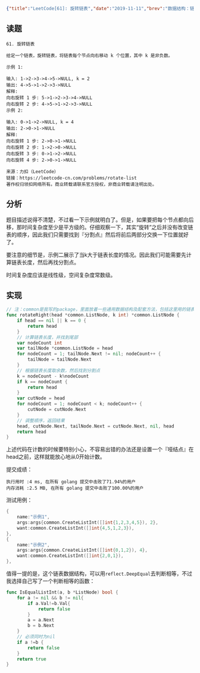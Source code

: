```json lw-blog-meta
{"title":"LeetCode[61]: 旋转链表","date":"2019-11-11","brev":"数据结构：链表(1/10)。中等难度。","tags":["算法与数据结构"]}
```



## 读题

```text
61. 旋转链表

给定一个链表，旋转链表，将链表每个节点向右移动 k 个位置，其中 k 是非负数。

示例 1:

输入: 1->2->3->4->5->NULL, k = 2
输出: 4->5->1->2->3->NULL
解释:
向右旋转 1 步: 5->1->2->3->4->NULL
向右旋转 2 步: 4->5->1->2->3->NULL
示例 2:

输入: 0->1->2->NULL, k = 4
输出: 2->0->1->NULL
解释:
向右旋转 1 步: 2->0->1->NULL
向右旋转 2 步: 1->2->0->NULL
向右旋转 3 步: 0->1->2->NULL
向右旋转 4 步: 2->0->1->NULL

来源：力扣（LeetCode）
链接：https://leetcode-cn.com/problems/rotate-list
著作权归领扣网络所有。商业转载请联系官方授权，非商业转载请注明出处。
```

## 分析

题目描述说得不清楚，不过看一下示例就明白了。但是，如果要把每个节点都向后移，那时间复杂度至少是平方级的。仔细观察一下，其实“旋转”之后并没有改变链表的顺序，因此我们只需要找到『分割点』然后将前后两部分交换一下位置就好了。

要注意的细节是，示例二展示了当k大于链表长度的情况。因此我们可能需要先计算链表长度，然后再找分割点。

时间复杂度应该是线性级，空间复杂度常数级。

## 实现

```go
// 注：common是我写的package，里面放着一些通用数据结构及配套方法，包括这里用的链表节点ListNode
func rotateRight(head *common.ListNode, k int) *common.ListNode {
    if head == nil || k == 0 {
        return head
    }
    // 计算链表长度，并找到尾部
    var nodeCount int
    var tailNode *common.ListNode = head
    for nodeCount = 1; tailNode.Next != nil; nodeCount++ {
        tailNode = tailNode.Next
    }
    // 根据链表长度取余数，然后找到分割点
    k = nodeCount - k%nodeCount
    if k == nodeCount {
        return head
    }
    var cutNode = head
    for nodeCount = 1; nodeCount < k; nodeCount++ {
        cutNode = cutNode.Next
    }
    // 调整顺序，返回结果
    head, cutNode.Next, tailNode.Next = cutNode.Next, nil, head
    return head
}
```

上述代码在计数的时候要特别小心，不容易出错的办法还是设置一个『哑结点』在head之前，这样就能放心地从0开始计数。

提交成绩：

```text
执行用时 :4 ms, 在所有 golang 提交中击败了71.94%的用户
内存消耗 :2.5 MB, 在所有 golang 提交中击败了100.00%的用户
```

测试用例：

```go
{
    name:"示例1",
    args:args{common.CreateListInt([]int{1,2,3,4,5}), 2},
    want:common.CreateListInt([]int{4,5,1,2,3}),
},
{
    name:"示例2",
    args:args{common.CreateListInt([]int{0,1,2}), 4},
    want:common.CreateListInt([]int{2,0,1}),
},
```

值得一提的是，这个链表数据结构，可以用`reflect.DeepEqual`去判断相等，不过我选择自己写了一个判断相等的函数：

```go
func IsEqualListInt(a, b *ListNode) bool {
    for a != nil && b != nil{
        if a.Val!=b.Val{
            return false
        }
        a = a.Next
        b = b.Next
    }
    // 必须同时为nil
    if a !=b {
        return false
    }
    return true
}
```
